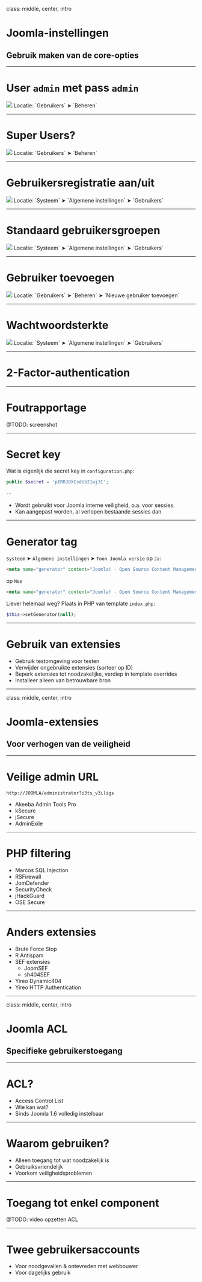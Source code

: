 class: middle, center, intro
# Joomla-instellingen
## Gebruik maken van de core-opties

---
# User `admin` met pass `admin`
<img src="joomla_security/images/settings-admin.png"/>
<span class="size-20">Locatie: `Gebruikers` &#10148; `Beheren`</span>

---
# Super Users?
<img src="joomla_security/images/settings-super-users.png"/>
<span class="size-20">Locatie: `Gebruikers` &#10148; `Beheren`</span>

---
# Gebruikersregistratie aan/uit
<img src="joomla_security/images/settings-user-registration.png"/>
<span class="size-20">Locatie: `Systeem` &#10148; `Algemene instellingen` &#10148; `Gebruikers`</span>

---
# Standaard gebruikersgroepen
<img src="joomla_security/images/settings-default-usergroup.png"/>
<span class="size-20">Locatie: `Systeem` &#10148; `Algemene instellingen` &#10148; `Gebruikers`</span>

---
# Gebruiker toevoegen
<img src="joomla_security/images/settings-new-user.png"/>
<span class="size-20">Locatie: `Gebruikers` &#10148; `Beheren` &#10148; `Nieuwe gebruiker toevoegen`</span>

---
# Wachtwoordsterkte
<img src="joomla_security/images/settings-password.png"/>
<span class="size-20">Locatie: `Systeem` &#10148; `Algemene instellingen` &#10148; `Gebruikers`</span>

---
# 2-Factor-authentication

---
# Foutrapportage
@TODO: screenshot

---
# Secret key
Wat is eigenlijk die secret key in `configuration.php`:
```php
public $secret = 'pIRRJDXCsdUb21wj3I';
```

--
* Wordt gebruikt voor Joomla interne veiligheid, o.a. voor sessies. 
* Kan aangepast worden, al verlopen bestaande sessies dan

---
# Generator tag
`Systeem` &#10148; `Algemene instellingen` &#10148; `Toon Joomla versie` op `Ja`:
```html
<meta name="generator" content="Joomla! - Open Source Content Management  - Version 3.4.5" />
```
op `Nee`
```html
<meta name="generator" content="Joomla! - Open Source Content Management" />
```
Liever helemaal weg? Plaats in PHP van template `index.php`:
```php
$this->setGenerator(null);
```

---
# Gebruik van extensies
* Gebruik testomgeving voor testen
* Verwijder ongebruikte extensies (sorteer op ID)
* Beperk extensies tot noodzakelijke, verdiep in template overrides
* Installeer alleen van betrouwbare bron



---
class: middle, center, intro
# Joomla-extensies
## Voor verhogen van de veiligheid

---
# Veilige admin URL
```
http://JOOMLA/administrator?i3ts_v3iligs
```
* Akeeba Admin Tools Pro
* kSecure
* jSecure
* AdminExile

---
# PHP filtering
* Marcos SQL Injection
* RSFirewall
* JomDefender
* SecurityCheck
* jHackGuard
* OSE Secure

---
# Anders extensies
- Brute Force Stop
- R Antispam
- SEF extensies
    - JoomSEF
    - sh404SEF
- Yireo Dynamic404
- Yireo HTTP Authentication



---
class: middle, center, intro
# Joomla ACL
## Specifieke gebruikerstoegang

---
# ACL?
* Access Control List
* Wie kan wat?
* Sinds Joomla 1.6 volledig instelbaar

---
# Waarom gebruiken?
* Alleen toegang tot wat noodzakelijk is
* Gebruiksvriendelijk
* Voorkom veiligheidsproblemen

---
# Toegang tot enkel component
@TODO: video opzetten ACL

---
# Twee gebruikersaccounts
* Voor noodgevallen & ontevreden met webbouwer
* Voor dagelijks gebruik